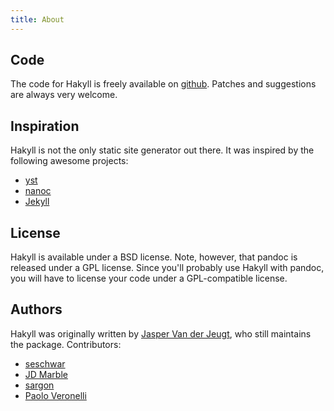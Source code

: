 ```yaml
---
title: About
---
```


## Code

The code for Hakyll is freely available on
[github](http://github.com/jaspervdj/Hakyll/). Patches and suggestions are
always very welcome.

## Inspiration

Hakyll is not the only static site generator out there. It was inspired by the
following awesome projects:

- [yst](http://github.com/jgm/yst)
- [nanoc](http://nanoc.stoneship.org/)
- [Jekyll](http://jekyllrb.com/)

## License

Hakyll is available under a BSD license. Note, however, that pandoc is
released under a GPL license. Since you'll probably use Hakyll with pandoc,
you will have to license your code under a GPL-compatible license.

## Authors

Hakyll was originally written by [Jasper Van der Jeugt](http://jaspervdj.be),
who still maintains the package. Contributors:

- [seschwar](http://github.com/seschwar)
- [JD Marble](http://github.com/jdmarble)
- [sargon](http://github.com/sargon)
- [Paolo Veronelli](http://github.com/paolino)
